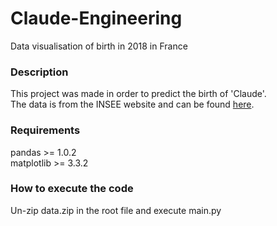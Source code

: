 # Claude-Engineering
Data visualisation of birth in 2018 in France

### Description
This project was made in order to predict the birth of 'Claude'.  
The data is from the INSEE website and can be found [here](https://www.insee.fr/fr/statistiques/4215180?sommaire=4215184).

### Requirements
pandas >= 1.0.2  
matplotlib >= 3.3.2

### How to execute the code
Un-zip data.zip in the root file and execute main.py  
